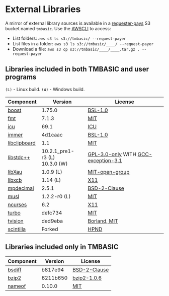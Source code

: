 # External Libraries

A mirror of external library sources is available in a [requester-pays](https://docs.aws.amazon.com/AmazonS3/latest/userguide/RequesterPaysBuckets.html) S3 bucket named `tmbasic`. Use the [AWSCLI](https://aws.amazon.com/cli/) to access:

- List folders: `aws s3 ls s3://tmbasic/ --request-payer`
- List files in a folder: `aws s3 ls s3://tmbasic/____/ --request-payer`
- Download a file: `aws s3 cp s3://tmbasic/____/____.tar.gz . --request-payer`

## Libraries included in both TMBASIC and user programs

`(L)` - Linux build.
`(W)` - Windows build.

Component | Version | License
-- | -- | --
[boost](https://www.boost.org/) | 1.75.0 | [BSL-1.0](https://github.com/electroly/tmbasic/blob/master/ext/boost/LICENSE_1_0.txt)
[fmt](https://github.com/fmtlib/fmt) | 7.1.3 | [MIT](https://github.com/electroly/tmbasic/blob/master/ext/fmt/LICENSE.rst)
[icu](http://site.icu-project.org/) | 69.1 | [ICU](https://github.com/electroly/tmbasic/blob/master/ext/icu/LICENSE)
[immer](https://github.com/arximboldi/immer) | 4d1caac | [BSL-1.0](https://github.com/electroly/tmbasic/blob/master/ext/immer/LICENSE)
[libclipboard](https://github.com/jtanx/libclipboard) | 1.1 | [MIT](https://github.com/electroly/tmbasic/blob/master/ext/libclipboard/LICENSE)
[libstdc++](https://gcc.gnu.org/onlinedocs/libstdc++/) | 10.2.1_pre1-r3&nbsp;(L)<br>10.3.0&nbsp;(W) | [GPL-3.0-only](https://github.com/electroly/tmbasic/blob/master/ext/gcc/GPL-3) WITH [GCC-exception-3.1](https://github.com/electroly/tmbasic/blob/master/ext/gcc/copyright)
[libXau](https://gitlab.freedesktop.org/xorg/lib/libxau) | 1.0.9 (L) | [MIT-open-group](https://github.com/electroly/tmbasic/blob/master/ext/libXau/COPYING)
[libxcb](https://xcb.freedesktop.org/) | 1.14 (L) | [X11](https://github.com/electroly/tmbasic/blob/master/ext/libxcb/COPYING)
[mpdecimal](https://www.bytereef.org/mpdecimal/) | 2.5.1 | [BSD-2-Clause](https://github.com/electroly/tmbasic/blob/master/ext/mpdecimal/LICENSE.txt)
[musl](https://musl.libc.org/) | 1.2.2-r0 (L) | [MIT](https://github.com/electroly/tmbasic/blob/master/ext/musl/COPYRIGHT)
[ncurses](https://invisible-island.net/ncurses/) | 6.2 | [X11](https://github.com/electroly/tmbasic/blob/master/ext/ncurses/COPYING)
[turbo](https://github.com/magiblot/turbo) | defc734 | [MIT](https://github.com/electroly/tmbasic/blob/master/ext/turbo/COPYRIGHT)
[tvision](https://github.com/magiblot/tvision) | ded9eba | [Borland, MIT](https://github.com/electroly/tmbasic/blob/master/ext/tvision/COPYRIGHT)
[scintilla](https://www.scintilla.org/) | Forked | [HPND](https://github.com/electroly/tmbasic/blob/master/ext/scintilla/License.txt)

## Libraries included only in TMBASIC

Component | Version | License
-- | -- | --
[bsdiff](https://github.com/mendsley/bsdiff) | b817e94 | [BSD-2-Clause](https://github.com/electroly/tmbasic/blob/master/ext/bsdiff/LICENSE)
[bzip2](https://gitlab.com/federicomenaquintero/bzip2) | 6211b650 | [bzip2-1.0.6](https://github.com/electroly/tmbasic/blob/master/ext/bzip2/COPYING)
[nameof](https://github.com/Neargye/nameof) | 0.10.0 | [MIT](https://github.com/electroly/tmbasic/blob/master/ext/nameof/LICENSE.txt)
